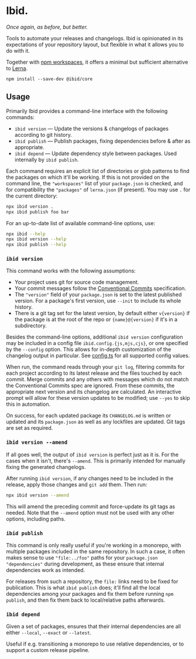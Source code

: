 # Ibid.

_Once again, as before, but better._

Tools to automate your releases and changelogs.
Ibid is opinionated in its expectations of your repository layout,
but flexible in what it allows you to do with it.

Together with [npm workspaces](https://docs.npmjs.com/cli/v7/using-npm/workspaces),
it offers a minimal but sufficient alternative to [Lerna](https://lerna.js.org/).

```
npm install --save-dev @ibid/core
```

## Usage

Primarily Ibid provides a command-line interface with the following commands:

- `ibid version` — Update the versions & changelogs of packages according to git history.
- `ibid publish` — Publish packages, fixing dependencies before & after as appropriate.
- `ibid depend` — Update dependency style between packages. Used internally by `ibid publish`.

Each command requires an explicit list of directories or glob patterns to find the packages on which it'll be working.
If this is not provided on the command line,
the `"workspaces"` list of your `package.json` is checked,
and for compatibility the `"packages"` of `lerna.json` (if present).
You may use `.` for the current directory:

```sh
npx ibid version .
npx ibid publish foo bar
```

For an up-to-date list of available command-line options, use:

```sh
npx ibid --help
npx ibid version --help
npx ibid publish --help
```

### `ibid version`

This command works with the following assumptions:

- Your project uses git for source code management.
- Your commit messages follow the [Conventional Commits](https://www.conventionalcommits.org/) specification.
- The `"version"` field of your `package.json` is set to the latest published version.
  For a package's first version, use `--init` to include its whole history.
- There is a git tag set for the latest version, by default
  either `v{version}` if the package is at the root of the repo or
  `{name}@{version}` if it's in a subdirectory.

Besides the command-line options,
additional `ibid version` configuration may be included in a config file `ibid.config.{js,mjs,cjs}`,
or one specified by the `--config` option.
This allows for in-depth customization of the changelog output in particular.
See [config.ts](https://github.com/eemeli/ibid/blob/main/src/config/config.ts) for all supported config values.

When run, the command reads through your `git log`,
filtering commits for each project according to its latest release and the files touched by each commit.
Merge commits and any others with messages which do not match the Conventional Commits spec are ignored.
From these commits, the appropriate next version and its changelog are calculated.
An interactive prompt will allow for these version updates to be modified;
use `--yes` to skip this in automation.

On success, for each updated package
its `CHANGELOG.md` is written or updated and
its `package.json` as well as any lockfiles are updated.
Git tags are set as required.

### `ibid version --amend`

If all goes well, the output of `ibid version` is perfect just as it is.
For the cases when it isn't, there's `--amend`.
This is primarily intended for manually fixing the generated changelogs.

After running `ibid version`,
if any changes need to be included in the release,
apply those changes and `git add` them.
Then run:

```sh
npx ibid version --amend
```

This will amend the preceding commit and force-update its git tags as needed.
Note that the `--amend` option must not be used with any other options, including paths.

### `ibid publish`

This command is only really useful if you're working in a monorepo,
with multiple packages included in the same repository.
In such a case, it often makes sense to use `"file:../foo"` paths for your `package.json` `"dependencies"` during development,
as these ensure that internal dependencies work as intended.

For releases from such a repository, the `file:` links need to be fixed for publication.
This is what `ibid publish` does;
it'll find all the local dependencies among your packages and fix them before running `npm publish`,
and then fix them back to local/relative paths afterwards.

### `ibid depend`

Given a set of packages,
ensures that their internal dependencies are all either `--local`, `--exact` or `--latest`.

Useful if e.g. transitioning a monorepo to use relative dependencies,
or to support a custom release pipeline.
